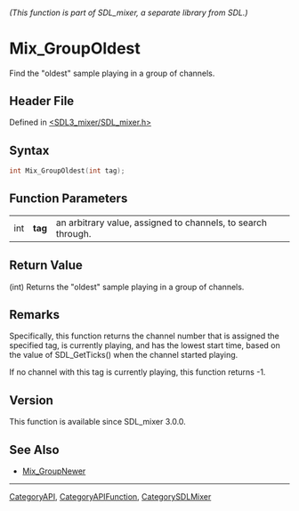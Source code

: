 ###### (This function is part of SDL_mixer, a separate library from SDL.)
# Mix_GroupOldest

Find the "oldest" sample playing in a group of channels.

## Header File

Defined in [<SDL3_mixer/SDL_mixer.h>](https://github.com/libsdl-org/SDL_mixer/blob/main/include/SDL3_mixer/SDL_mixer.h)

## Syntax

```c
int Mix_GroupOldest(int tag);
```

## Function Parameters

|     |         |                                                              |
| --- | ------- | ------------------------------------------------------------ |
| int | **tag** | an arbitrary value, assigned to channels, to search through. |

## Return Value

(int) Returns the "oldest" sample playing in a group of channels.

## Remarks

Specifically, this function returns the channel number that is assigned the
specified tag, is currently playing, and has the lowest start time, based
on the value of SDL_GetTicks() when the channel started playing.

If no channel with this tag is currently playing, this function returns -1.

## Version

This function is available since SDL_mixer 3.0.0.

## See Also

- [Mix_GroupNewer](Mix_GroupNewer)

----
[CategoryAPI](CategoryAPI), [CategoryAPIFunction](CategoryAPIFunction), [CategorySDLMixer](CategorySDLMixer)

